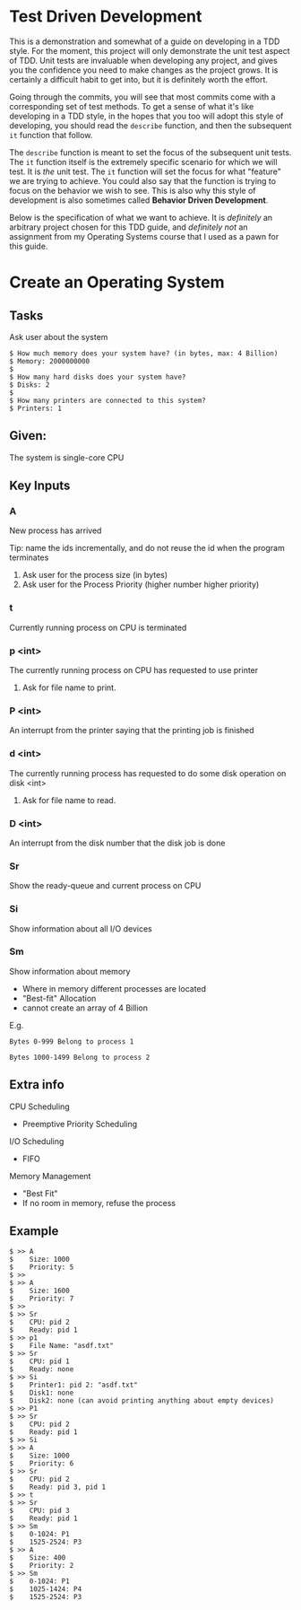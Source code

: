 # Test Driven Development

This is a demonstration and somewhat of a guide on developing in a TDD style.
For the moment, this project will only demonstrate the unit test aspect of TDD.
Unit tests are invaluable when developing any project, and gives you the
confidence you need to make changes as the project grows. It is certainly a
difficult habit to get into, but it is definitely worth the effort.

Going through the commits, you will see that most commits come with a
corresponding set of test methods. To get a sense of what it's like developing
in a TDD style, in the hopes that you too will adopt this style of developing,
you should read the `describe` function, and then the subsequent `it` function
that follow.

The `describe` function is meant to set the focus of the subsequent unit tests.
The `it` function itself is the extremely specific scenario for which we will
test. It is *the* unit test. The `it` function will set the focus for what
"feature" we are trying to achieve. You could also say that the function is
trying to focus on the behavior we wish to see. This is also why this style of
development is also sometimes called **Behavior Driven Development**.

Below is the specification of what we want to achieve. It is *definitely* an
arbitrary project chosen for this TDD guide, and *definitely not* an assignment
from my Operating Systems course that I used as a pawn for this guide.

# Create an Operating System

## Tasks
Ask user about the system

    $ How much memory does your system have? (in bytes, max: 4 Billion)
    $ Memory: 2000000000
    $
    $ How many hard disks does your system have?
    $ Disks: 2
    $
    $ How many printers are connected to this system?
    $ Printers: 1

## Given:
  The system is single-core CPU

## Key Inputs

### A

  New process has arrived

  Tip: name the ids incrementally, and do not reuse the id when the program terminates
  1. Ask user for the process size (in bytes)
  2. Ask user for the Process Priority (higher number higher priority)

### t

  Currently running process on CPU is terminated

### p &lt;int&gt;

  The currently running process on CPU has requested to use printer <int>

  1. Ask for file name to print.

### P &lt;int&gt;

  An interrupt from the printer saying that the printing job is finished

### d &lt;int&gt;

  The currently running process has requested to do some disk operation on disk &lt;int&gt;

  1. Ask for file name to read.

### D &lt;int&gt;

  An interrupt from the disk number that the disk job is done

### Sr

  Show the ready-queue and current process on CPU

### Si

  Show information about all I/O devices

### Sm

  Show information about memory
  - Where in memory different processes are located
  - "Best-fit" Allocation
  - cannot create an array of 4 Billion

  E.g.

    Bytes 0-999 Belong to process 1

    Bytes 1000-1499 Belong to process 2

## Extra info

CPU Scheduling

  - Preemptive Priority Scheduling

I/O Scheduling

  - FIFO

Memory Management

  - "Best Fit"
  - If no room in memory, refuse the process

## Example

    $ >> A
    $    Size: 1000
    $    Priority: 5
    $ >>
    $ >> A
    $    Size: 1600
    $    Priority: 7
    $ >>
    $ >> Sr
    $    CPU: pid 2
    $    Ready: pid 1
    $ >> p1
    $    File Name: "asdf.txt"
    $ >> Sr
    $    CPU: pid 1
    $    Ready: none
    $ >> Si
    $    Printer1: pid 2: "asdf.txt"
    $    Disk1: none
    $    Disk2: none (can avoid printing anything about empty devices)
    $ >> P1
    $ >> Sr
    $    CPU: pid 2
    $    Ready: pid 1
    $ >> Si
    $ >> A
    $    Size: 1000
    $    Priority: 6
    $ >> Sr
    $    CPU: pid 2
    $    Ready: pid 3, pid 1
    $ >> t
    $ >> Sr
    $    CPU: pid 3
    $    Ready: pid 1
    $ >> Sm
    $    0-1024: P1
    $    1525-2524: P3
    $ >> A
    $    Size: 400
    $    Priority: 2
    $ >> Sm
    $    0-1024: P1
    $    1025-1424: P4
    $    1525-2524: P3

